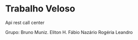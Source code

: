 # Trabalho Veloso
Api rest call center

Grupo:
Bruno Muniz.
Eliton H.
Fábio Nazário
Rogéria Leandro



